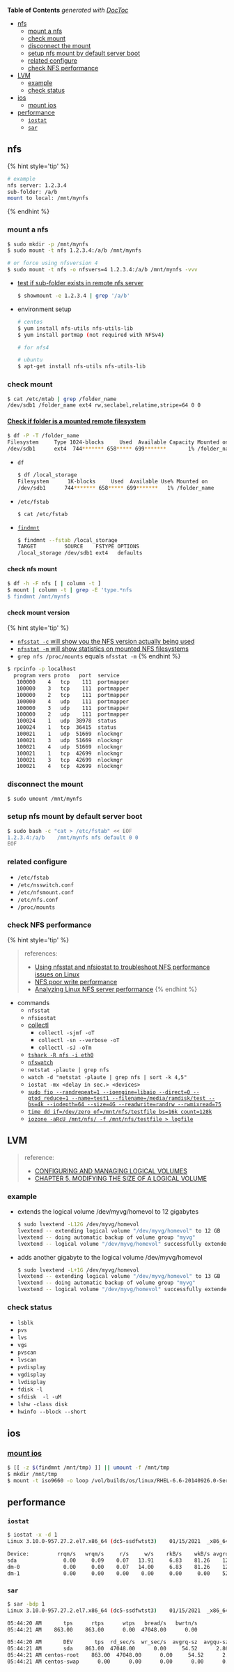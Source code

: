 <!-- START doctoc generated TOC please keep comment here to allow auto update -->
<!-- DON'T EDIT THIS SECTION, INSTEAD RE-RUN doctoc TO UPDATE -->
**Table of Contents**  *generated with [DocToc](https://github.com/thlorenz/doctoc)*

- [nfs](#nfs)
  - [mount a nfs](#mount-a-nfs)
  - [check mount](#check-mount)
  - [disconnect the mount](#disconnect-the-mount)
  - [setup nfs mount by default server boot](#setup-nfs-mount-by-default-server-boot)
  - [related configure](#related-configure)
  - [check NFS performance](#check-nfs-performance)
- [LVM](#lvm)
  - [example](#example)
  - [check status](#check-status)
- [ios](#ios)
  - [mount ios](#mount-ios)
- [performance](#performance)
  - [`iostat`](#iostat)
  - [`sar`](#sar)

<!-- END doctoc generated TOC please keep comment here to allow auto update -->


## nfs
{% hint style='tip' %}
```bash
# example
nfs server: 1.2.3.4
sub-folder: /a/b
mount to local: /mnt/mynfs
```
{% endhint %}

### mount a nfs
```bash
$ sudo mkdir -p /mnt/mynfs
$ sudo mount -t nfs 1.2.3.4:/a/b /mnt/mynfs

# or force using nfsversion 4
$ sudo mount -t nfs -o nfsvers=4 1.2.3.4:/a/b /mnt/mynfs -vvv
```

- [test if sub-folder exists in remote nfs server](https://www.tecmint.com/how-to-setup-nfs-server-in-linux/)
  ```bash
  $ showmount -e 1.2.3.4 | grep '/a/b'
  ```

- environment setup
  ```bash
  # centos
  $ yum install nfs-utils nfs-utils-lib
  $ yum install portmap (not required with NFSv4)

  # for nfs4

  # ubuntu
  $ apt-get install nfs-utils nfs-utils-lib
  ```

### check mount
```bash
$ cat /etc/mtab | grep /folder_name
/dev/sdb1 /folder_name ext4 rw,seclabel,relatime,stripe=64 0 0
```

#### [Check if folder is a mounted remote filesystem](https://unix.stackexchange.com/a/72224/29178)
```bash
$ df -P -T /folder_name
Filesystem     Type 1024-blocks     Used  Available Capacity Mounted on
/dev/sdb1      ext4  744******* 658***** 699*******       1% /folder_name
```

- `df`
  ```bash
  $ df /local_storage
  Filesystem      1K-blocks     Used  Available Use% Mounted on
  /dev/sdb1      744******* 658***** 699*******   1% /folder_name
  ```

- `/etc/fstab`
  ```bash
  $ cat /etc/fstab
  ```

- [`findmnt`](https://www.tecmint.com/find-mounted-file-systems-in-linux/)
  ```bash
  $ findmnt --fstab /local_storage
  TARGET         SOURCE    FSTYPE OPTIONS
  /local_storage /dev/sdb1 ext4   defaults
  ```

#### check nfs mount
```bash
$ df -h -F nfs [ | column -t ]
$ mount | column -t | grep -E 'type.*nfs
$ findmnt /mnt/mynfs
```

#### check mount version
{% hint style='tip' %}
- [`nfsstat -c` will show you the NFS version actually being used](https://unix.stackexchange.com/a/185831/29178)
- [`nfsstat -m` will show statistics on mounted NFS filesystems](https://unix.stackexchange.com/a/138999/29178)
- `grep nfs /proc/mounts` equals `nfsstat -m`
{% endhint %}

```bash
$ rpcinfo -p localhost
  program vers proto   port  service
   100000    4   tcp    111  portmapper
   100000    3   tcp    111  portmapper
   100000    2   tcp    111  portmapper
   100000    4   udp    111  portmapper
   100000    3   udp    111  portmapper
   100000    2   udp    111  portmapper
   100024    1   udp  38978  status
   100024    1   tcp  36415  status
   100021    1   udp  51669  nlockmgr
   100021    3   udp  51669  nlockmgr
   100021    4   udp  51669  nlockmgr
   100021    1   tcp  42699  nlockmgr
   100021    3   tcp  42699  nlockmgr
   100021    4   tcp  42699  nlockmgr
```

### disconnect the mount
```bash
$ sudo umount /mnt/mynfs
```

### setup nfs mount by default server boot
```bash
$ sudo bash -c "cat > /etc/fstab" << EOF
1.2.3.4:/a/b    /mnt/mynfs nfs default 0 0
EOF
```

### related configure
- `/etc/fstab`
- `/etc/nsswitch.conf`
- `/etc/nfsmount.conf`
- `/etc/nfs.conf`
- `/proc/mounts`

### check NFS performance

{% hint style='tip' %}
> references:
> - [Using nfsstat and nfsiostat to troubleshoot NFS performance issues on Linux](https://www.redhat.com/sysadmin/using-nfsstat-nfsiostat)
> - [NFS poor write performance](https://serverfault.com/questions/682000/nfs-poor-write-performance)
> - [Analyzing Linux NFS server performance](https://serverfault.com/questions/38756/analyzing-linux-nfs-server-performance)
{% endhint %}

- commands
  - `nfsstat`
  - `nfsiostat`
  - [collectl](http://collectl.sourceforge.net/)
    - `collectl -sjmf -oT`
    - `collectl -sn --verbose -oT`
    - `collectl -sJ -oTm`
  - [`tshark -R nfs -i eth0`](https://serverfault.com/a/38893/129815)
  - [`nfswatch`](http://nfswatch.sourceforge.net)
  - `netstat -plaute | grep nfs`
  - `watch -d "netstat -plaute | grep nfs | sort -k 4,5"`
  - `iostat -mx <delay in sec.> <devices>`
  - [`sudo fio --randrepeat=1 --ioengine=libaio --direct=0 --gtod_reduce=1 --name=test1 --filename=/media/ramdisk/test --bs=4k --iodepth=64 --size=4G --readwrite=randrw --rwmixread=75`](https://serverfault.com/a/938554/129815)
  - [`time dd if=/dev/zero of=/mnt/nfs/testfile bs=16k count=128k`](https://serverfault.com/a/324489/129815)
  - [`iozone -aRcU /mnt/nfs/ -f /mnt/nfs/testfile > logfile`](https://serverfault.com/a/324489/129815)

## LVM
> reference:
> - [CONFIGURING AND MANAGING LOGICAL VOLUMES](https://access.redhat.com/documentation/en-us/red_hat_enterprise_linux/8/html/configuring_and_managing_logical_volumes/index)
> - [CHAPTER 5. MODIFYING THE SIZE OF A LOGICAL VOLUME](https://access.redhat.com/documentation/en-us/red_hat_enterprise_linux/8/html/configuring_and_managing_logical_volumes/assembly_modifying-logical-volume-size-configuring-and-managing-logical-volumes)

### example
- extends the logical volume /dev/myvg/homevol to 12 gigabytes
  ```bash
  $ sudo lvextend -L12G /dev/myvg/homevol
  lvextend -- extending logical volume "/dev/myvg/homevol" to 12 GB
  lvextend -- doing automatic backup of volume group "myvg"
  lvextend -- logical volume "/dev/myvg/homevol" successfully extended
  ```
- adds another gigabyte to the logical volume /dev/myvg/homevol
  ```bash
  $ sudo lvextend -L+1G /dev/myvg/homevol
  lvextend -- extending logical volume "/dev/myvg/homevol" to 13 GB
  lvextend -- doing automatic backup of volume group "myvg"
  lvextend -- logical volume "/dev/myvg/homevol" successfully extended
  ```

### check status
- `lsblk`
- `pvs`
- `lvs`
- `vgs`
- `pvscan`
- `lvscan`
- `pvdisplay`
- `vgdisplay`
- `lvdisplay`
- `fdisk -l`
- `sfdisk  -l -uM`
- `lshw -class disk`
- `hwinfo --block --short`

## ios
### [mount ios](https://www.tecmint.com/how-to-mount-and-unmount-an-iso-image-in-linux/)
```bash
$ [[ -z $(findmnt /mnt/tmp) ]] || umount -f /mnt/tmp
$ mkdir /mnt/tmp
$ mount -t iso9660 -o loop /vol/builds/os/linux/RHEL-6.6-20140926.0-Server-x86_64-dvd1.iso  /mnt/tmp/
```

## performance
### `iostat`
```bash
$ iostat -x -d 1
Linux 3.10.0-957.27.2.el7.x86_64 (dc5-ssdfwtst3) 	01/15/2021 	_x86_64_	(4 CPU)

Device:         rrqm/s   wrqm/s     r/s     w/s    rkB/s    wkB/s avgrq-sz avgqu-sz   await r_await w_await  svctm  %util
sda               0.00     0.09    0.07   13.91     6.83    81.26    12.61     0.01    0.93   11.40    0.88   0.38   0.53
dm-0              0.00     0.00    0.07   14.00     6.83    81.26    12.53     0.01    0.95   11.60    0.90   0.38   0.53
dm-1              0.00     0.00    0.00    0.00     0.00     0.00    52.91     0.00    0.64    0.64    0.00   0.48   0.00
```

### `sar`
```bash
$ sar -bdp 1
Linux 3.10.0-957.27.2.el7.x86_64 (dc5-ssdfwtst3) 	01/15/2021 	_x86_64_	(4 CPU)

05:44:20 AM       tps      rtps      wtps   bread/s   bwrtn/s
05:44:21 AM    863.00    863.00      0.00  47048.00      0.00

05:44:20 AM       DEV       tps  rd_sec/s  wr_sec/s  avgrq-sz  avgqu-sz     await     svctm     %util
05:44:21 AM       sda    863.00  47048.00      0.00     54.52      2.86      3.33      0.16     14.20
05:44:21 AM centos-root    863.00  47048.00      0.00     54.52      2.88      3.33      0.16     14.20
05:44:21 AM centos-swap      0.00      0.00      0.00      0.00      0.00      0.00      0.00      0.00
```
